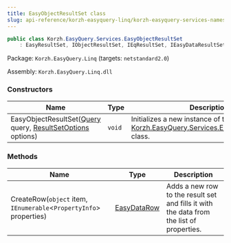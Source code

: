 ```yaml
---
title: EasyObjectResultSet class
slug: api-reference/korzh-easyquery-linq/korzh-easyquery-services-namespace/easyobjectresultset-class
---
```

```csharp
public class Korzh.EasyQuery.Services.EasyObjectResultSet
    : EasyResultSet, IObjectResultSet, IEqResultSet, IEasyDataResultSet, IDisposable

```
Package: `Korzh.EasyQuery.Linq` (targets: `netstandard2.0`)

Assembly: `Korzh.EasyQuery.Linq.dll`

### Constructors

| Name | Type | Description | 
| --- | --- | --- | 
| EasyObjectResultSet([Query](/api-reference/korzh-easyquery/korzh-easyquery-namespace/query-class) query, [ResultSetOptions](/api-reference/korzh-easyquery/korzh-easyquery-services-namespace/resultsetoptions-class) options) | `void` | Initializes a new instance of the [Korzh.EasyQuery.Services.EasyObjectResultSet](/api-reference/korzh-easyquery-linq/korzh-easyquery-services-namespace/easyobjectresultset-class) class. | 


### Methods

| Name | Type | Description | 
| --- | --- | --- | 
| CreateRow(`object` item, `IEnumerable`&lt;`PropertyInfo`&gt; properties) | [EasyDataRow](/api-reference/easydata-core/easydata-namespace/easydatarow-class) | Adds a new row to the result set and fills it with the data from the list of properties. |